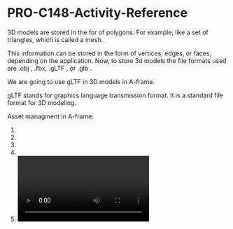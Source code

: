 # PRO-C148-Activity-Reference

3D models are stored in the for of polygons. For example, like a set of triangles, which is called a mesh.

This information can be stored in the form of vertices, edges, or faces, depending on the application. Now, to store 3d models the file formats used are .obj , .fbx, .gLTF , or .glb . 

We are going to use gLTF in 3D models in A-frame. 

gLTF stands for graphics language transmission format. It is a standard file format for 3D modeling.

Asset managment in A-frame:
1) <a-assets>
2) <a-asset-item>
3) <audio>
4) <img>
5) <video>
